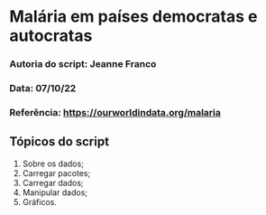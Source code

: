 # Malária em países democratas e autocratas

### Autoria do script: Jeanne Franco
### Data: 07/10/22
### Referência: https://ourworldindata.org/malaria

## Tópicos do script

1. Sobre os dados;
2. Carregar pacotes;
3. Carregar dados;
4. Manipular dados;
5. Gráficos.
